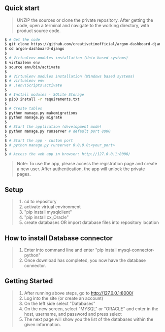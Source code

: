 # 
## Quick start

> UNZIP the sources or clone the private repository. After getting the code, open a terminal and navigate to the working directory, with product source code.

```bash
$ # Get the code
$ git clone https://github.com/creativetimofficial/argon-dashboard-django.git
$ cd argon-dashboard-django
$
$ # Virtualenv modules installation (Unix based systems)
$ virtualenv env
$ source env/bin/activate
$
$ # Virtualenv modules installation (Windows based systems)
$ # virtualenv env
$ # .\env\Scripts\activate
$
$ # Install modules - SQLite Storage
$ pip3 install -r requirements.txt
$
$ # Create tables
$ python manage.py makemigrations
$ python manage.py migrate
$
$ # Start the application (development mode)
$ python manage.py runserver # default port 8000
$
$ # Start the app - custom port
$ # python manage.py runserver 0.0.0.0:<your_port>
$
$ # Access the web app in browser: http://127.0.0.1:8000/
```

> Note: To use the app, please access the registration page and create a new user. After authentication, the app will unlock the private pages.


## Setup
> 1. cd to repository
> 2. activate virtual environment
> 3. "pip install mysqlclient"
> 4. "pip install cx_Oracle"
> 5. create databases OR import database files into repository location

## How to install Database connector
> 1. Enter into command line and enter "pip install mysql-connector-python"
> 2. Once download has completed, you now have the database connector.

## Getting Started
> 1. After running above steps, go to http://127.0.0.1:8000/
> 2. Log into the site (or create an account)
> 3. On the left side select "Databases"
> 4. On the new screen, select "MYSQL" or "ORACLE" and enter in the host, username, and password and press select
> 5. The next page will show you the list of the databases within the given information.
